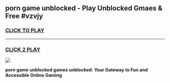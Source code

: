 
## porn game unblocked - Play Unblocked Gmaes & Free #vzvjy
<h3>
<a href="https://premium.freeplayer.one?title=porn_game_unblocked&ref=03M">CLICK TO PLAY</a></h3>
<hr>

<h3>
<a href="https://premium.freeplayer.one?title=porn_game_unblocked&ref=03M">CLICK 2 PLAY</a>
  
</h3>

<a href="https://premium.freeplayer.one?title=porn_game_unblocked&ref=03M"><img src="https://clearcache.store/games.png"></a>


**porn game unblocked games unblocked: Your Gateway to Fun and Accessible Online Gaming**
